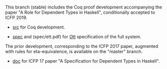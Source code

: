 This branch (stable) includes the Coq proof development accompanying the paper 
"A Role for Dependent Types in Haskell", conditionally accepted to ICFP 2019.

- [src](src/FcEtt) for Coq development.

- [spec](spec/ett.ott) and (spec/ett.pdf) 
  for [Ott](http://www.cl.cam.ac.uk/~pes20/ott/) specification of the full system.

The prior development, corresponding to the ICFP 2017 paper, augmented with rules
for eta-equivalence, is available on the "master" branch. 

- [doc](doc/) for ICFP 17 paper "A Specification for Dependent Types in
Haskell".
